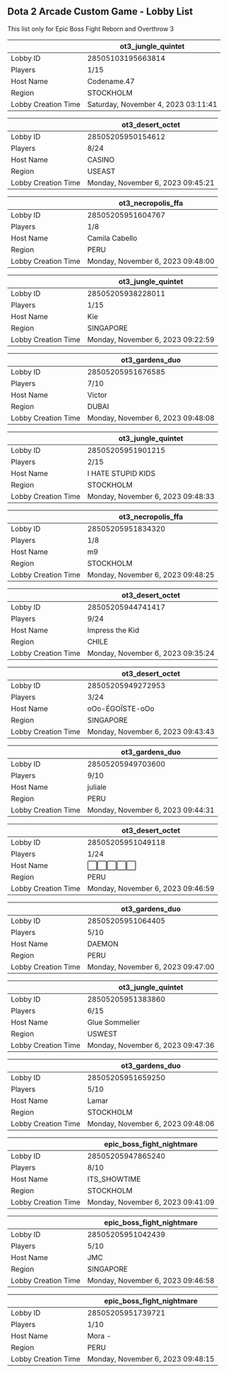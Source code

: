 ## Dota 2 Arcade Custom Game - Lobby List

This list only for Epic Boss Fight Reborn and Overthrow 3

|  | ot3_jungle_quintet |
| ------ | ------ |
| Lobby ID | 28505103195663814 |
| Players | 1/15 |
| Host Name | Codename.47 |
| Region | STOCKHOLM |
| Lobby Creation Time | Saturday, November 4, 2023 03:11:41 |


|  | ot3_desert_octet |
| ------ | ------ |
| Lobby ID | 28505205950154612 |
| Players | 8/24 |
| Host Name | CASINO |
| Region | USEAST |
| Lobby Creation Time | Monday, November 6, 2023 09:45:21 |


|  | ot3_necropolis_ffa |
| ------ | ------ |
| Lobby ID | 28505205951604767 |
| Players | 1/8 |
| Host Name | Camila Cabello |
| Region | PERU |
| Lobby Creation Time | Monday, November 6, 2023 09:48:00 |


|  | ot3_jungle_quintet |
| ------ | ------ |
| Lobby ID | 28505205938228011 |
| Players | 1/15 |
| Host Name | Kie |
| Region | SINGAPORE |
| Lobby Creation Time | Monday, November 6, 2023 09:22:59 |


|  | ot3_gardens_duo |
| ------ | ------ |
| Lobby ID | 28505205951676585 |
| Players | 7/10 |
| Host Name | Victor |
| Region | DUBAI |
| Lobby Creation Time | Monday, November 6, 2023 09:48:08 |


|  | ot3_jungle_quintet |
| ------ | ------ |
| Lobby ID | 28505205951901215 |
| Players | 2/15 |
| Host Name | I HATE STUPID KIDS |
| Region | STOCKHOLM |
| Lobby Creation Time | Monday, November 6, 2023 09:48:33 |


|  | ot3_necropolis_ffa |
| ------ | ------ |
| Lobby ID | 28505205951834320 |
| Players | 1/8 |
| Host Name | m9 |
| Region | STOCKHOLM |
| Lobby Creation Time | Monday, November 6, 2023 09:48:25 |


|  | ot3_desert_octet |
| ------ | ------ |
| Lobby ID | 28505205944741417 |
| Players | 9/24 |
| Host Name | Impress the Kid |
| Region | CHILE |
| Lobby Creation Time | Monday, November 6, 2023 09:35:24 |


|  | ot3_desert_octet |
| ------ | ------ |
| Lobby ID | 28505205949272953 |
| Players | 3/24 |
| Host Name | oOo-ÉGOÏSTE-oOo |
| Region | SINGAPORE |
| Lobby Creation Time | Monday, November 6, 2023 09:43:43 |


|  | ot3_gardens_duo |
| ------ | ------ |
| Lobby ID | 28505205949703600 |
| Players | 9/10 |
| Host Name | juliale |
| Region | PERU |
| Lobby Creation Time | Monday, November 6, 2023 09:44:31 |


|  | ot3_desert_octet |
| ------ | ------ |
| Lobby ID | 28505205951049118 |
| Players | 1/24 |
| Host Name | ⬜⬜⬜⬜⬜ |
| Region | PERU |
| Lobby Creation Time | Monday, November 6, 2023 09:46:59 |


|  | ot3_gardens_duo |
| ------ | ------ |
| Lobby ID | 28505205951064405 |
| Players | 5/10 |
| Host Name | DAEMON |
| Region | PERU |
| Lobby Creation Time | Monday, November 6, 2023 09:47:00 |


|  | ot3_jungle_quintet |
| ------ | ------ |
| Lobby ID | 28505205951383860 |
| Players | 6/15 |
| Host Name | Glue Sommelier |
| Region | USWEST |
| Lobby Creation Time | Monday, November 6, 2023 09:47:36 |


|  | ot3_gardens_duo |
| ------ | ------ |
| Lobby ID | 28505205951659250 |
| Players | 5/10 |
| Host Name | Lamar |
| Region | STOCKHOLM |
| Lobby Creation Time | Monday, November 6, 2023 09:48:06 |


|  | epic_boss_fight_nightmare |
| ------ | ------ |
| Lobby ID | 28505205947865240 |
| Players | 8/10 |
| Host Name | ITS_SHOWTIME |
| Region | STOCKHOLM |
| Lobby Creation Time | Monday, November 6, 2023 09:41:09 |


|  | epic_boss_fight_nightmare |
| ------ | ------ |
| Lobby ID | 28505205951042439 |
| Players | 5/10 |
| Host Name | JMC |
| Region | SINGAPORE |
| Lobby Creation Time | Monday, November 6, 2023 09:46:58 |


|  | epic_boss_fight_nightmare |
| ------ | ------ |
| Lobby ID | 28505205951739721 |
| Players | 1/10 |
| Host Name | Mora - |
| Region | PERU |
| Lobby Creation Time | Monday, November 6, 2023 09:48:15 |


